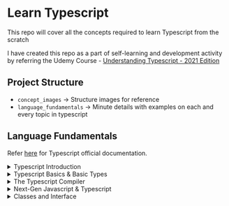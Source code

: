 # Learn Typescript

This repo will cover all the concepts required to learn Typescript from the scratch

I have created this repo as a part of self-learning and development activity by referring the Udemy Course - [Understanding Typescript - 2021 Edition](https://www.udemy.com/course/understanding-typescript)

## Project Structure

-   `concept_images` → Structure images for reference
-   `language_fundamentals` → Minute details with examples on each and every topic in typescript

## Language Fundamentals

Refer [here](https://www.typescriptlang.org/docs/) for Typescript official documentation.

<details>
  <summary>Typescript Introduction</summary>

#### List of topics coverd under this section:

-   [Intro to Typescript](https://github.com/kunalashar25/learn-typescript/blob/main/language_fundamentals/getting_started/intro_to_ts/intro_to_typescript.txt)
-   [Convert JS code to TS code](https://github.com/kunalashar25/learn-typescript/blob/main/language_fundamentals/getting_started/using_typescript)
-   [Advantages of using TS](https://github.com/kunalashar25/learn-typescript/blob/main/language_fundamentals/getting_started/ts_advantages/ts_advantages.txt)
-   [Course Outline](https://github.com/kunalashar25/learn-typescript/blob/main/concept_images/getting_started/course_outline.png)
</details>

<details>
  <summary>Typescript Basics & Basic Types</summary>

#### List of topics coverd under this section:

-   [Using Types](https://github.com/kunalashar25/learn-typescript/blob/main/language_fundamentals/ts_basics_and_basic_types/using_types)
-   [Working with number, strings, and booleans](https://github.com/kunalashar25/learn-typescript/blob/main/language_fundamentals/ts_basics_and_basic_types/working_with_number_strings_booleans)
-   [Object Types](https://github.com/kunalashar25/learn-typescript/blob/main/language_fundamentals/ts_basics_and_basic_types/object_types)
-   [Array Types](https://github.com/kunalashar25/learn-typescript/blob/main/language_fundamentals/ts_basics_and_basic_types/array_types)
-   [Tuple Types](https://github.com/kunalashar25/learn-typescript/blob/main/language_fundamentals/ts_basics_and_basic_types/tuple_types)
-   [Working with Enums](https://github.com/kunalashar25/learn-typescript/blob/main/language_fundamentals/ts_basics_and_basic_types/working_with_enums)
-   [Union Types](https://github.com/kunalashar25/learn-typescript/blob/main/language_fundamentals/ts_basics_and_basic_types/union_types)
-   [Literal Types](https://github.com/kunalashar25/learn-typescript/blob/main/language_fundamentals/ts_basics_and_basic_types/literal_types)
-   [Type Alias or Custom Types](https://github.com/kunalashar25/learn-typescript/blob/main/language_fundamentals/ts_basics_and_basic_types/type_alias_or_custom_types)
-   [Function Return Types and "void"](https://github.com/kunalashar25/learn-typescript/blob/main/language_fundamentals/ts_basics_and_basic_types/function_return_type_and_void)
-   [Functions as Types](https://github.com/kunalashar25/learn-typescript/blob/main/language_fundamentals/ts_basics_and_basic_types/functions_as_types)
-   [Functions Types and Callbacks](https://github.com/kunalashar25/learn-typescript/blob/main/language_fundamentals/ts_basics_and_basic_types/function_types_and_callbacks)
-   [The Unknown Type](https://github.com/kunalashar25/learn-typescript/blob/main/language_fundamentals/ts_basics_and_basic_types/unknown_type)
-   [The Never Type](https://github.com/kunalashar25/learn-typescript/blob/main/language_fundamentals/ts_basics_and_basic_types/never_type)
</details>

<details>
  <summary>The Typescript Compiler</summary>

#### List of topics coverd under this section:

-   [Using "Watch Mode"](https://github.com/kunalashar25/learn-typescript/blob/main/language_fundamentals/the_ts_compiler/using_watch_mode/watch_mode.txt)
-   [Compile Entire Project](https://github.com/kunalashar25/learn-typescript/blob/main/language_fundamentals/the_ts_compiler/compiling_entire_project/compile_entire_project.txt)
-   [Include and Exclude Files](https://github.com/kunalashar25/learn-typescript/blob/main/language_fundamentals/the_ts_compiler/include_and_exclude_files/include_and_exclude.txt)

<B>Resources</B>

-   Check all configuration related to `tsconfig.json` [here](https://www.typescriptlang.org/docs/handbook/tsconfig-json.html)
-   Check `tsc` CLI options [here](https://www.typescriptlang.org/docs/handbook/compiler-options.html)

</details>

<details>
  <summary>Next-Gen Javascript & Typescript</summary>

#### List of topics coverd under this section:

-   [Let vs Const](https://github.com/kunalashar25/learn-typescript/blob/main/language_fundamentals/next_gen_js_and_ts/let_and_const)
-   [Arrow Functions](https://github.com/kunalashar25/learn-typescript/blob/main/language_fundamentals/next_gen_js_and_ts/arrow_functions)
-   [Default Function Value](https://github.com/kunalashar25/learn-typescript/blob/main/language_fundamentals/next_gen_js_and_ts/default_function_value)
-   [The Spread Operator](https://github.com/kunalashar25/learn-typescript/blob/main/language_fundamentals/next_gen_js_and_ts/the_spread_operator)
-   [Rest Parameters](https://github.com/kunalashar25/learn-typescript/blob/main/language_fundamentals/next_gen_js_and_ts/rest_parameters)
-   [Array & Object Destructuring](https://github.com/kunalashar25/learn-typescript/blob/main/language_fundamentals/next_gen_js_and_ts/array_and_object_destructuring)

<B>Resources</B>

-   Refer [here](https://kangax.github.io/compat-table/es6/) to see compatibility table
</details>

<details>
  <summary>Classes and Interface</summary>

#### List of topics coverd under this section:

-   [What are classes?](https://github.com/kunalashar25/learn-typescript/blob/main/concept_images/classes_and_interface/object_vs_class.png)
-   [Creating First Class](https://github.com/kunalashar25/learn-typescript/blob/main/language_fundamentals/classes_and_interface/creating_first_class)
-   [Constructor Function and This keyword](https://github.com/kunalashar25/learn-typescript/blob/main/language_fundamentals/classes_and_interface/constructor_function_and_this_keyword)
-   [Private and Public Access Modifiers](https://github.com/kunalashar25/learn-typescript/blob/main/language_fundamentals/classes_and_interface/private_and_public_access_modifiers)
-   [Shorthand Initialization](https://github.com/kunalashar25/learn-typescript/blob/main/language_fundamentals/classes_and_interface/shorthand_initialization)
-   [Readonly Properties](https://github.com/kunalashar25/learn-typescript/blob/main/language_fundamentals/classes_and_interface/readonly_properties)
-   [Inheritance Structure](https://github.com/kunalashar25/learn-typescript/blob/main/language_fundamentals/classes_and_interface/inheritance)
-   [Overriding Properting and using protected modifier](https://github.com/kunalashar25/learn-typescript/blob/main/language_fundamentals/classes_and_interface/overriding_properties_and_protected_modifier)

</details>
